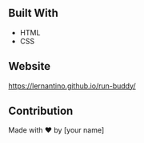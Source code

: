 

## Built With
* HTML
* CSS

## Website
https://lernantino.github.io/run-buddy/

## Contribution
Made with ❤️ by [your name]

